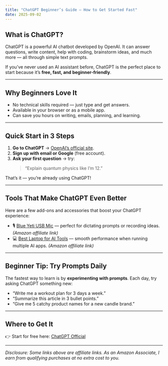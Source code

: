 ```yaml
---
title: "ChatGPT Beginner’s Guide — How to Get Started Fast"
date: 2025-09-02
---
```


## What is ChatGPT?
ChatGPT is a powerful AI chatbot developed by OpenAI. It can answer questions, write content, help with coding, brainstorm ideas, and much more — all through simple text prompts.  

If you’ve never used an AI assistant before, ChatGPT is the perfect place to start because it’s **free, fast, and beginner-friendly**.  

---

## Why Beginners Love It
- No technical skills required — just type and get answers.
- Available in your browser or as a mobile app.
- Can save you hours on writing, emails, planning, and learning.

---

## Quick Start in 3 Steps
1. **Go to ChatGPT** → [OpenAI’s official site](https://chat.openai.com/).  
2. **Sign up with email or Google** (free account).  
3. **Ask your first question** → try:  
   > “Explain quantum physics like I’m 12.”  

That’s it — you’re already using ChatGPT!  

---

## Tools That Make ChatGPT Even Better

Here are a few add-ons and accessories that boost your ChatGPT experience:

- 🎙️ [Blue Yeti USB Mic](https://amzn.to/4m5xJ8s) — perfect for dictating prompts or recording ideas. *(Amazon affiliate link)*  
- 💻 [Best Laptop for AI Tools](https://amzn.to/424vnPF) — smooth performance when running multiple AI apps. *(Amazon affiliate link)*   

---

## Beginner Tip: Try Prompts Daily
The fastest way to learn is by **experimenting with prompts**. Each day, try asking ChatGPT something new:  

- “Write me a workout plan for 3 days a week.”  
- “Summarize this article in 3 bullet points.”  
- “Give me 5 catchy product names for a new candle brand.”  

---

## Where to Get It
👉 Start for free here: [ChatGPT Official](https://chat.openai.com/)  

---

*Disclosure: Some links above are affiliate links. As an Amazon Associate, I earn from qualifying purchases at no extra cost to you.*
